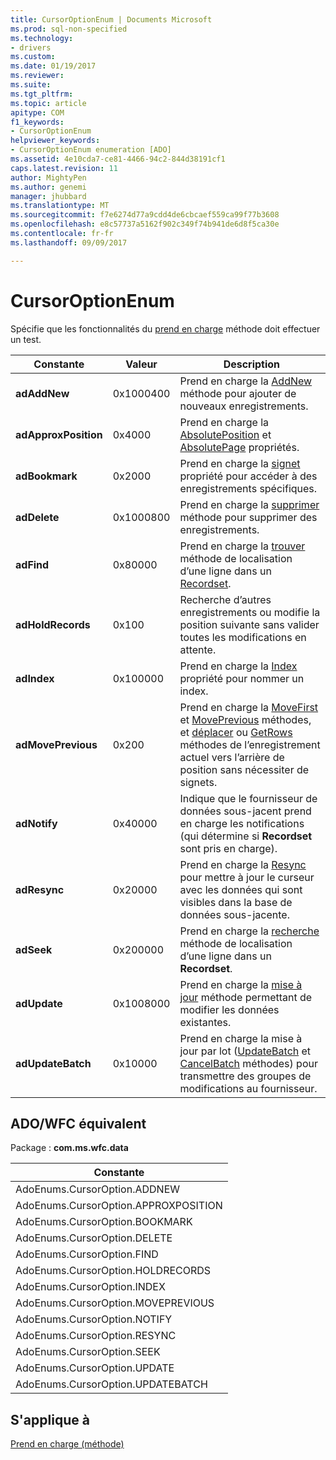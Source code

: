 ```yaml
---
title: CursorOptionEnum | Documents Microsoft
ms.prod: sql-non-specified
ms.technology:
- drivers
ms.custom: 
ms.date: 01/19/2017
ms.reviewer: 
ms.suite: 
ms.tgt_pltfrm: 
ms.topic: article
apitype: COM
f1_keywords:
- CursorOptionEnum
helpviewer_keywords:
- CursorOptionEnum enumeration [ADO]
ms.assetid: 4e10cda7-ce81-4466-94c2-844d38191cf1
caps.latest.revision: 11
author: MightyPen
ms.author: genemi
manager: jhubbard
ms.translationtype: MT
ms.sourcegitcommit: f7e6274d77a9cdd4de6cbcaef559ca99f77b3608
ms.openlocfilehash: e8c57737a5162f902c349f74b941de6d8f5ca30e
ms.contentlocale: fr-fr
ms.lasthandoff: 09/09/2017

---
```

# <a name="cursoroptionenum"></a>CursorOptionEnum
Spécifie que les fonctionnalités du [prend en charge](../../../ado/reference/ado-api/supports-method.md) méthode doit effectuer un test.  
  
|Constante|Valeur| Description|  
|--------------|-----------|-----------------|  
|**adAddNew**|0x1000400|Prend en charge la [AddNew](../../../ado/reference/ado-api/addnew-method-ado.md) méthode pour ajouter de nouveaux enregistrements.|  
|**adApproxPosition**|0x4000|Prend en charge la [AbsolutePosition](../../../ado/reference/ado-api/absoluteposition-property-ado.md) et [AbsolutePage](../../../ado/reference/ado-api/absolutepage-property-ado.md) propriétés.|  
|**adBookmark**|0x2000|Prend en charge la [signet](../../../ado/reference/ado-api/bookmark-property-ado.md) propriété pour accéder à des enregistrements spécifiques.|  
|**adDelete**|0x1000800|Prend en charge la [supprimer](../../../ado/reference/ado-api/delete-method-ado-recordset.md) méthode pour supprimer des enregistrements.|  
|**adFind**|0x80000|Prend en charge la [trouver](../../../ado/reference/ado-api/find-method-ado.md) méthode de localisation d’une ligne dans un [Recordset](../../../ado/reference/ado-api/recordset-object-ado.md).|  
|**adHoldRecords**|0x100|Recherche d’autres enregistrements ou modifie la position suivante sans valider toutes les modifications en attente.|  
|**adIndex**|0x100000|Prend en charge la [Index](../../../ado/reference/ado-api/index-property.md) propriété pour nommer un index.|  
|**adMovePrevious**|0x200|Prend en charge la [MoveFirst](../../../ado/reference/ado-api/movefirst-movelast-movenext-and-moveprevious-methods-ado.md) et [MovePrevious](../../../ado/reference/ado-api/movefirst-movelast-movenext-and-moveprevious-methods-ado.md) méthodes, et [déplacer](../../../ado/reference/ado-api/move-method-ado.md) ou [GetRows](../../../ado/reference/ado-api/getrows-method-ado.md) méthodes de l’enregistrement actuel vers l’arrière de position sans nécessiter de signets.|  
|**adNotify**|0x40000|Indique que le fournisseur de données sous-jacent prend en charge les notifications (qui détermine si **Recordset** sont pris en charge).|  
|**adResync**|0x20000|Prend en charge la [Resync](../../../ado/reference/ado-api/resync-method.md) pour mettre à jour le curseur avec les données qui sont visibles dans la base de données sous-jacente.|  
|**adSeek**|0x200000|Prend en charge la [recherche](../../../ado/reference/ado-api/seek-method.md) méthode de localisation d’une ligne dans un **Recordset**.|  
|**adUpdate**|0x1008000|Prend en charge la [mise à jour](../../../ado/reference/ado-api/update-method.md) méthode permettant de modifier les données existantes.|  
|**adUpdateBatch**|0x10000|Prend en charge la mise à jour par lot ([UpdateBatch](../../../ado/reference/ado-api/updatebatch-method.md) et [CancelBatch](../../../ado/reference/ado-api/cancelbatch-method-ado.md) méthodes) pour transmettre des groupes de modifications au fournisseur.|  
  
## <a name="adowfc-equivalent"></a>ADO/WFC équivalent  
 Package : **com.ms.wfc.data**  
  
|Constante|  
|--------------|  
|AdoEnums.CursorOption.ADDNEW|  
|AdoEnums.CursorOption.APPROXPOSITION|  
|AdoEnums.CursorOption.BOOKMARK|  
|AdoEnums.CursorOption.DELETE|  
|AdoEnums.CursorOption.FIND|  
|AdoEnums.CursorOption.HOLDRECORDS|  
|AdoEnums.CursorOption.INDEX|  
|AdoEnums.CursorOption.MOVEPREVIOUS|  
|AdoEnums.CursorOption.NOTIFY|  
|AdoEnums.CursorOption.RESYNC|  
|AdoEnums.CursorOption.SEEK|  
|AdoEnums.CursorOption.UPDATE|  
|AdoEnums.CursorOption.UPDATEBATCH|  
  
## <a name="applies-to"></a>S'applique à  
 [Prend en charge (méthode)](../../../ado/reference/ado-api/supports-method.md)
